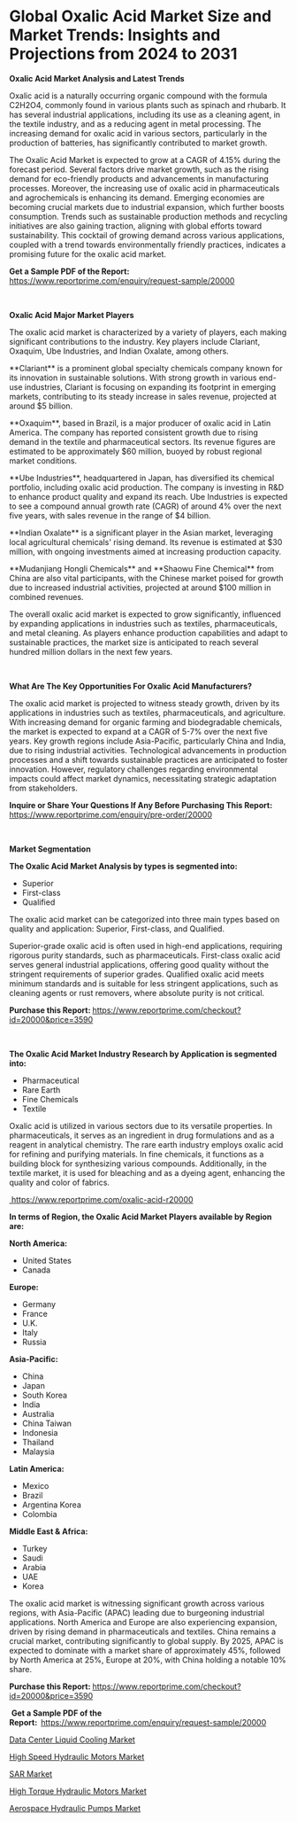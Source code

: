 <p><h1>Global Oxalic Acid Market Size and Market Trends: Insights and Projections from 2024 to 2031</h1></p><p><strong>Oxalic Acid Market Analysis and Latest Trends</strong></p>
<p><p>Oxalic acid is a naturally occurring organic compound with the formula C2H2O4, commonly found in various plants such as spinach and rhubarb. It has several industrial applications, including its use as a cleaning agent, in the textile industry, and as a reducing agent in metal processing. The increasing demand for oxalic acid in various sectors, particularly in the production of batteries, has significantly contributed to market growth.</p><p>The Oxalic Acid Market is expected to grow at a CAGR of 4.15% during the forecast period. Several factors drive market growth, such as the rising demand for eco-friendly products and advancements in manufacturing processes. Moreover, the increasing use of oxalic acid in pharmaceuticals and agrochemicals is enhancing its demand. Emerging economies are becoming crucial markets due to industrial expansion, which further boosts consumption. Trends such as sustainable production methods and recycling initiatives are also gaining traction, aligning with global efforts toward sustainability. This cocktail of growing demand across various applications, coupled with a trend towards environmentally friendly practices, indicates a promising future for the oxalic acid market.</p></p>
<p><strong>Get a Sample PDF of the Report:&nbsp;</strong> <a href="https://www.reportprime.com/enquiry/request-sample/20000?utm_campaign=1134&utm_medium=2&utm_source=Github&utm_content=ia&utm_term=24112024&utm_id=oxalic-acid">https://www.reportprime.com/enquiry/request-sample/20000</a></p>
<p>&nbsp;</p>
<p><strong>Oxalic Acid Major Market Players</strong></p>
<p><p>The oxalic acid market is characterized by a variety of players, each making significant contributions to the industry. Key players include Clariant, Oxaquim, Ube Industries, and Indian Oxalate, among others.</p><p>**Clariant** is a prominent global specialty chemicals company known for its innovation in sustainable solutions. With strong growth in various end-use industries, Clariant is focusing on expanding its footprint in emerging markets, contributing to its steady increase in sales revenue, projected at around $5 billion.</p><p>**Oxaquim**, based in Brazil, is a major producer of oxalic acid in Latin America. The company has reported consistent growth due to rising demand in the textile and pharmaceutical sectors. Its revenue figures are estimated to be approximately $60 million, buoyed by robust regional market conditions.</p><p>**Ube Industries**, headquartered in Japan, has diversified its chemical portfolio, including oxalic acid production. The company is investing in R&D to enhance product quality and expand its reach. Ube Industries is expected to see a compound annual growth rate (CAGR) of around 4% over the next five years, with sales revenue in the range of $4 billion.</p><p>**Indian Oxalate** is a significant player in the Asian market, leveraging local agricultural chemicals' rising demand. Its revenue is estimated at $30 million, with ongoing investments aimed at increasing production capacity.</p><p>**Mudanjiang Hongli Chemicals** and **Shaowu Fine Chemical** from China are also vital participants, with the Chinese market poised for growth due to increased industrial activities, projected at around $100 million in combined revenues.</p><p>The overall oxalic acid market is expected to grow significantly, influenced by expanding applications in industries such as textiles, pharmaceuticals, and metal cleaning. As players enhance production capabilities and adapt to sustainable practices, the market size is anticipated to reach several hundred million dollars in the next few years.</p></p>
<p>&nbsp;</p>
<p><strong>What Are The Key Opportunities For Oxalic Acid Manufacturers?</strong></p>
<p><p>The oxalic acid market is projected to witness steady growth, driven by its applications in industries such as textiles, pharmaceuticals, and agriculture. With increasing demand for organic farming and biodegradable chemicals, the market is expected to expand at a CAGR of 5-7% over the next five years. Key growth regions include Asia-Pacific, particularly China and India, due to rising industrial activities. Technological advancements in production processes and a shift towards sustainable practices are anticipated to foster innovation. However, regulatory challenges regarding environmental impacts could affect market dynamics, necessitating strategic adaptation from stakeholders.</p></p>
<p><strong>Inquire or Share Your Questions If Any Before Purchasing This Report:</strong> <a href="https://www.reportprime.com/enquiry/pre-order/20000?utm_campaign=1134&utm_medium=2&utm_source=Github&utm_content=ia&utm_term=24112024&utm_id=oxalic-acid">https://www.reportprime.com/enquiry/pre-order/20000</a></p>
<p>&nbsp;</p>
<p><strong>Market Segmentation</strong></p>
<p><strong>The Oxalic Acid Market Analysis by types is segmented into:</strong></p>
<p><ul><li>Superior</li><li>First-class</li><li>Qualified</li></ul></p>
<p><p>The oxalic acid market can be categorized into three main types based on quality and application: Superior, First-class, and Qualified. </p><p>Superior-grade oxalic acid is often used in high-end applications, requiring rigorous purity standards, such as pharmaceuticals. First-class oxalic acid serves general industrial applications, offering good quality without the stringent requirements of superior grades. Qualified oxalic acid meets minimum standards and is suitable for less stringent applications, such as cleaning agents or rust removers, where absolute purity is not critical.</p></p>
<p><strong>Purchase this Report:&nbsp;</strong><a href="https://www.reportprime.com/checkout?id=20000&price=3590&utm_campaign=1134&utm_medium=2&utm_source=Github&utm_content=ia&utm_term=24112024&utm_id=oxalic-acid">https://www.reportprime.com/checkout?id=20000&price=3590</a></p>
<p>&nbsp;</p>
<p><strong>The Oxalic Acid Market Industry Research by Application is segmented into:</strong></p>
<p><ul><li>Pharmaceutical</li><li>Rare Earth</li><li>Fine Chemicals</li><li>Textile</li></ul></p>
<p><p>Oxalic acid is utilized in various sectors due to its versatile properties. In pharmaceuticals, it serves as an ingredient in drug formulations and as a reagent in analytical chemistry. The rare earth industry employs oxalic acid for refining and purifying materials. In fine chemicals, it functions as a building block for synthesizing various compounds. Additionally, in the textile market, it is used for bleaching and as a dyeing agent, enhancing the quality and color of fabrics.</p></p>
<p><a href="https://www.reportprime.com/oxalic-acid-r20000?utm_campaign=1134&utm_medium=2&utm_source=Github&utm_content=ia&utm_term=24112024&utm_id=oxalic-acid">&nbsp;https://www.reportprime.com/oxalic-acid-r20000</a></p>
<p><strong>In terms of Region, the Oxalic Acid Market Players available by Region are:</strong></p>
<p>
    <p> <strong> North America: </strong>
        <ul>
            <li>United States</li>
            <li>Canada</li>
        </ul>
        </p> 
    <p> <strong> Europe: </strong>
        <ul>
            <li>Germany</li>
            <li>France</li>
            <li>U.K.</li>
            <li>Italy</li>
            <li>Russia</li>
        </ul>
        </p> 
    <p> <strong> Asia-Pacific: </strong>
        <ul>
            <li>China</li>
            <li>Japan</li>
            <li>South Korea</li>
            <li>India</li>
            <li>Australia</li>
            <li>China Taiwan</li>
            <li>Indonesia</li>
            <li>Thailand</li>
            <li>Malaysia</li>
        </ul>
        </p> 
    <p> <strong> Latin America: </strong>
        <ul>
            <li>Mexico</li>
            <li>Brazil</li>
            <li>Argentina Korea</li>
            <li>Colombia</li>
        </ul>
        </p> 
    <p> <strong> Middle East & Africa: </strong>
        <ul>
            <li>Turkey</li>
            <li>Saudi</li>
            <li>Arabia</li>
            <li>UAE</li>
            <li>Korea</li>
        </ul>
    </p>
    </p>
<p><p>The oxalic acid market is witnessing significant growth across various regions, with Asia-Pacific (APAC) leading due to burgeoning industrial applications. North America and Europe are also experiencing expansion, driven by rising demand in pharmaceuticals and textiles. China remains a crucial market, contributing significantly to global supply. By 2025, APAC is expected to dominate with a market share of approximately 45%, followed by North America at 25%, Europe at 20%, with China holding a notable 10% share.</p></p>
<p><strong>Purchase this Report: </strong><a href="https://www.reportprime.com/checkout?id=20000&price=3590&utm_campaign=1134&utm_medium=2&utm_source=Github&utm_content=ia&utm_term=24112024&utm_id=oxalic-acid">https://www.reportprime.com/checkout?id=20000&price=3590</a></p>
<p>&nbsp;<strong>Get a Sample PDF of the Report:&nbsp;&nbsp;</strong><a href="https://www.reportprime.com/enquiry/request-sample/20000?utm_campaign=1134&utm_medium=2&utm_source=Github&utm_content=ia&utm_term=24112024&utm_id=oxalic-acid">https://www.reportprime.com/enquiry/request-sample/20000</a></p>
<p><strong></strong></p>
<p><p><a href="https://issuu.com/reportprime-2/docs/data-center-liquid-cooling-market-s_2481c480c84fdc?utm_campaign=1134&utm_medium=2&utm_source=Github&utm_content=ia&utm_term=24112024&utm_id=oxalic-acid">Data Center Liquid Cooling Market</a></p><p><a href="https://www.linkedin.com/pulse/global-high-speed-hydraulic-motors-market-opportunities-challenges2024-jo0fe?utm_campaign=1134&utm_medium=2&utm_source=Github&utm_content=ia&utm_term=24112024&utm_id=oxalic-acid">High Speed Hydraulic Motors Market</a></p><p><a href="https://issuu.com/reportprime-2/docs/sar-market-size-2030.pptx_108ef8e31c449b?utm_campaign=1134&utm_medium=2&utm_source=Github&utm_content=ia&utm_term=24112024&utm_id=oxalic-acid">SAR Market</a></p><p><a href="https://www.linkedin.com/pulse/disruption-innovation-high-torque-hydraulic-motors-industry-hn2qe?utm_campaign=1134&utm_medium=2&utm_source=Github&utm_content=ia&utm_term=24112024&utm_id=oxalic-acid">High Torque Hydraulic Motors Market</a></p><p><a href="https://www.linkedin.com/pulse/aerospace-hydraulic-pumps-market-regional-outlook-competition-sywxe?utm_campaign=1134&utm_medium=2&utm_source=Github&utm_content=ia&utm_term=24112024&utm_id=oxalic-acid">Aerospace Hydraulic Pumps Market</a></p></p>